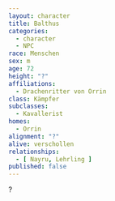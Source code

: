 ```yaml
---
layout: character
title: Balthus
categories:
  - character
  - NPC
race: Menschen
sex: m
age: 72
height: "?"
affiliations:
  - Drachenritter von Orrin
class: Kämpfer
subclasses:
  - Kavallerist
homes:
  - Orrin
alignment: "?"
alive: verschollen
relationships:
  - [ Nayru, Lehrling ]
published: false
---
```


?